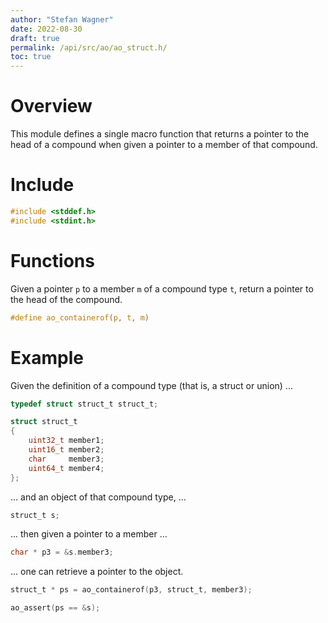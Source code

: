 ```yaml
---
author: "Stefan Wagner"
date: 2022-08-30
draft: true
permalink: /api/src/ao/ao_struct.h/
toc: true
---
```


# Overview

This module defines a single macro function that returns a pointer to the head of a compound when given a pointer to a member of that compound.

# Include

```c
#include <stddef.h>
#include <stdint.h>
```

# Functions

Given a pointer `p` to a member `m` of a compound type `t`, return a pointer to the head of the compound.

```c
#define ao_containerof(p, t, m)
```

# Example

Given the definition of a compound type (that is, a struct or union) ...

```c
typedef struct struct_t struct_t;
```

```c
struct struct_t
{
    uint32_t member1;
    uint16_t member2;
    char     member3;
    uint64_t member4;
};
```

... and an object of that compound type, ...

```c
struct_t s;
```

... then given a pointer to a member ...

```c
char * p3 = &s.member3;
```

... one can retrieve a pointer to the object.

```c
struct_t * ps = ao_containerof(p3, struct_t, member3);
```

```c
ao_assert(ps == &s);
```
